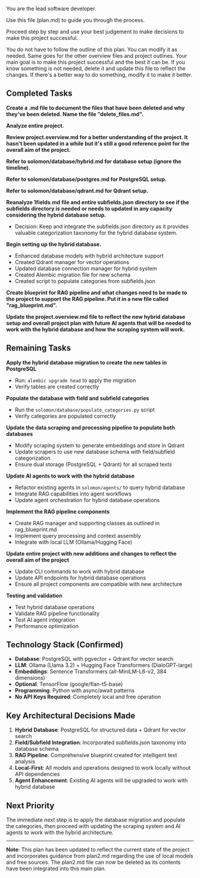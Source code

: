 You are the lead software developer.

Use this file (plan.md) to guide you through the process.

Proceed step by step and use your best judgement to make decisions to make this project successful.

You do not have to follow the outline of this plan. You can modify it as needed. Same goes for the other overview files and project outlines. Your main goal is to make this project successful and the best it can be. If you know something is not needed, delete it and update this file to reflect the changes. If there's a better way to do something, modify it to make it better.

## Completed Tasks 

**Create a .md file to document the files that have been deleted and why they've been deleted. Name the file "delete_files.md".**

**Analyze entire project.**

**Review project.overview.md for a better understanding of the project. It hasn't been updated in a while but it's still a good reference point for the overall aim of the project.**

**Refer to solomon/database/hybrid.md for database setup (ignore the timeline).**

**Refer to solomon/database/postgres.md for PostgreSQL setup.**

**Refer to solomon/database/qdrant.md for Qdrant setup.**

**Reanalyze 1fields.md file and entire subfields.json directory to see if the subfields directory is needed or needs to updated in any capacity considering the hybrid database setup.** 
- Decision: Keep and integrate the subfields.json directory as it provides valuable categorization taxonomy for the hybrid database system.

**Begin setting up the hybrid database.**
- Enhanced database models with hybrid architecture support
- Created Qdrant manager for vector operations
- Updated database connection manager for hybrid system
- Created Alembic migration file for new schema
- Created script to populate categories from subfields.json

**Create blueprint for RAG pipeline and what changes need to be made to the project to support the RAG pipeline. Put it in a new file called "rag_blueprint.md".**

**Update the project.overview.md file to reflect the new hybrid database setup and overall project plan with future AI agents that will be needed to work with the hybrid database and how the scraping system will work.**

## Remaining Tasks 

**Apply the hybrid database migration to create the new tables in PostgreSQL**
- Run: `alembic upgrade head` to apply the migration
- Verify tables are created correctly

**Populate the database with field and subfield categories**
- Run the `solomon/database/populate_categories.py` script
- Verify categories are populated correctly

**Update the data scraping and processing pipeline to populate both databases**
- Modify scraping system to generate embeddings and store in Qdrant
- Update scrapers to use new database schema with field/subfield categorization
- Ensure dual storage (PostgreSQL + Qdrant) for all scraped texts

**Update AI agents to work with the hybrid database**
- Refactor existing agents in `solomon/agents/` to query hybrid database
- Integrate RAG capabilities into agent workflows
- Update agent orchestration for hybrid database operations

**Implement the RAG pipeline components**
- Create RAG manager and supporting classes as outlined in rag_blueprint.md
- Implement query processing and context assembly
- Integrate with local LLM (Ollama/Hugging Face)

**Update entire project with new additions and changes to reflect the overall aim of the project**
- Update CLI commands to work with hybrid database
- Update API endpoints for hybrid database operations
- Ensure all project components are compatible with new architecture

**Testing and validation**
- Test hybrid database operations
- Validate RAG pipeline functionality
- Test AI agent integration
- Performance optimization

## Technology Stack (Confirmed)
- **Database**: PostgreSQL with pgvector + Qdrant for vector search
- **LLM**: Ollama (Llama 3.2) + Hugging Face Transformers (DialoGPT-large)
- **Embeddings**: Sentence Transformers (all-MiniLM-L6-v2, 384 dimensions)
- **Optional**: TensorFlow (google/flan-t5-base)
- **Programming**: Python with async/await patterns
- **No API Keys Required**: Completely local and free operation

## Key Architectural Decisions Made
1. **Hybrid Database**: PostgreSQL for structured data + Qdrant for vector search
2. **Field/Subfield Integration**: Incorporated subfields.json taxonomy into database schema
3. **RAG Pipeline**: Comprehensive blueprint created for intelligent text analysis
4. **Local-First**: All models and operations designed to work locally without API dependencies
5. **Agent Enhancement**: Existing AI agents will be upgraded to work with hybrid database

## Next Priority
The immediate next step is to apply the database migration and populate the categories, then proceed with updating the scraping system and AI agents to work with the hybrid architecture.

---

**Note**: This plan has been updated to reflect the current state of the project and incorporates guidance from plan2.md regarding the use of local models and free sources. The plan2.md file can now be deleted as its contents have been integrated into this main plan.
